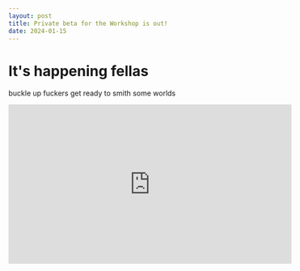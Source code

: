 ```yaml
---
layout: post
title: Private beta for the Workshop is out!
date: 2024-01-15
---
```


# It's happening fellas

buckle up fuckers get ready to smith some worlds

<iframe width="560" height="315" src="https://www.youtube-nocookie.com/embed/EqkCBpeLT1Q?si=xAvP6BwJ6NCiqmm8" title="YouTube video player" frameborder="0" allow="accelerometer; autoplay; clipboard-write; encrypted-media; gyroscope; picture-in-picture; web-share" allowfullscreen></iframe>